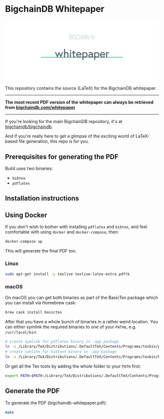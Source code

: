 # BigchainDB Whitepaper

![repo banner](media/repo-banner@2x.png)

This repository contains the source (LaTeX) for the BigchainDB whitepaper.

---

**The most recent PDF version of the whitepaper can always be retrieved from [bigchaindb.com/whitepaper](https://www.bigchaindb.com/whitepaper)**

---

If you're looking for the main BigchainDB repository, it's at [bigchaindb/bigchaindb](https://github.com/bigchaindb/bigchaindb).

And if you're really here to get a glimpse of the exciting world of LaTeX-based file generation, this repo is for you. 

## Prerequisites for generating the PDF

Build uses two binaries:

- `bibtex`
- `pdflatex`

## Installation instructions

## Using Docker

If you don't wish to bother with installing `pdflatex` and `bibtex`, and feel comfortable with using `docker` and `docker-compose`, then:

```bash
docker-compose up
```

This will generate the final PDF too.

### Linux

```bash
sudo apt-get install -y texlive texlive-latex-extra pdftk
```

### macOS

On macOS you can get both binaries as part of the BasicTex package which you can install via Homebrew cask:

```bash
brew cask install basictex
```

After that you have a whole bunch of binaries in a rather weird location. You can either symlink the required binaries to one of your `PATH`s, e.g. `/usr/local/bin`:

```bash
# create symlink for pdflatex binary in .app package
ln -s /Library/TeX/Distributions/.DefaultTeX/Contents/Programs/texbin/pdflatex /usr/local/bin/pdflatex
# create symlink for bibtext binary in .app package
ln -s /Library/TeX/Distributions/.DefaultTeX/Contents/Programs/texbin/bibtex /usr/local/bin/bibtex
```

Or get all the Tex tools by adding the whole folder to your `PATH` first:

```bash
export PATH=$PATH:/Library/TeX/Distributions/.DefaultTeX/Contents/Programs/texbin
```

## Generate the PDF

To generate the PDF (bigchaindb-whitepaper.pdf):

```bash
make
```
